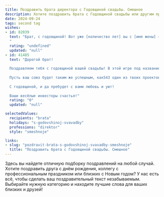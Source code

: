 ```yaml
---
title: Поздравить брата директора с Годовщиной свадьбы. Смешное
description: Хотите поздравить брата с Годовщиной свадьбы или другим праздником? Наш ИИ создаст незабываемое поздравление, а вы обязательно выделитесь среди других.  
date: 2024-09-24
tags: second tag
wishes:
- id: 82039
  text: "Брат, с годовщиной! Вот уже [количество лет] вы с [имя жены] – команда мечты! Директор и его правая рука, управляющая хаосом домашнего очага.  Желаю вам, чтобы ваш бизнес процветал не только в офисе, но и дома, чтобы ваша прибыль была высока, а дивиденды от семейного счастья только росли!
  "
  rating: "undefined"
  updated: "null"
- id: 41485
  text: "Дорогой брат!
  
  Поздравляем тебя с годовщиной вашей свадьбы! В этой игре под названием \"брачная жизнь\" вы уже прошли уровень, где надо научиться делить весь холодильник и выбирать, кто будет мыть посуду! Как настоящий директор, ты справляешься с кризисами на семейном фронте, а твоя жена – это тот самый строгий, но мудрый финансовый консультант, который всегда подскажет, когда лучше вложить свои силы в дом, а когда – в романтики.
  
  Пусть ваш союз будет таким же успешным, как543 один из твоих проектов, а любовная статистика всегда показывает только положительные цифры! Желаем вам много смеха, тепла и весёлых моментов, чтобы ваша жизнь была как удачный бизнес – с постоянным ростом и минимальными затратами на ссоры.
  
  С годовщиной, и да пребудет с вами любовь и уют!
  
  Ваши весёлые инвесторы счастья!"
  rating: "0"
  updated: "null"

selectedValues:
  recipients: "brata"
  holidays: "s-godovshinoj-svavadby"
  professions: "direktor"
  style: "smeshnoje"

links:
- slug: "pozdravit-brata-s-godovshinoj-svavadby-smeshnoje"
  title: "Поздравить брата с Годовщиной свадьбы. Смешное"
---
```


Здесь вы найдете отличную подборку поздравлений на любой случай. 
Хотите поздравить друга с днём рождения, коллегу с профессиональным праздником или близких с Новым годом? У нас есть всё, чтобы сделать ваш поздравительный текст незабываемым. Выбирайте нужную категорию и находите лучшие слова для ваших близких и друзей!
